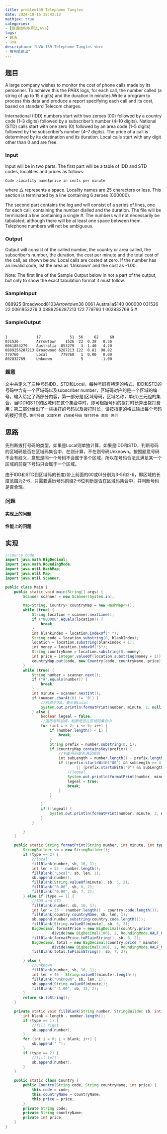 ```yaml
---
title: problem139 Telephone Tangles
date: 2024-10-16 19:43:13
mathjax: true
categories:
- [数据结构与算法,uva]
tags:
- 算法
- uva
description: "UVA 139.Telephone Tangles <br>
- 按格式输出"
---
```


## 题目

A large company wishes to monitor the cost of phone calls made by its personnel. To achieve this the PABX logs, for each call, the number called (a string of up to 15 digits) and the duration in minutes.Write a program to process this data and produce a report specifying each call and its cost, based on standard Telecom charges.

International (IDD) numbers start with two zeroes (00) followed by a country code (1–3 digits) followed by a subscriber’s number (4–10 digits). National (STD) calls start with one zero (0) followed by an area code (1–5 digits) followed by the subscriber’s number (4–7 digits). The price of a call is determined by its destination and its duration. Local calls start with any digit other than 0 and are free.

### Input

Input will be in two parts. The first part will be a table of IDD and STD codes, localities and prices as follows: 

`Code △Locality name$price in cents per minute`

where △ represents a space. Locality names are 25 characters or less. This section is terminated by a line containing 6 zeroes (000000).

The second part contains the log and will consist of a series of lines, one for each call, containing the number dialled and the duration. The file will be terminated a line containing a single #. The numbers will not necessarily be tabulated, although there will be at least one space between them. Telephone numbers will not be ambiguous.

### Output

Output will consist of the called number, the country or area called, the subscriber’s number, the duration, the cost per minute and the total cost of the call, as shown below. Local calls are costed at zero. If the number has an invalid code, list the area as ‘Unknown’ and the cost as -1.00.

Note: The first line of the Sample Output below in not a part of the output, but only to show the exact tabulation format it must follow.

### SampleInput

088925 Broadwood$81
03 Arrowtown$38
0061 Australia$140
000000
031526 22
0061853279 3
0889256287213 122
779760 1
002832769 5
\#

### SampleOutput

```plaintext

1             17             51  56     62     69
031526        Arrowtown    1526  22  0.38   8.36
0061853279    Australia  853279   3  1.40   4.20
0889256287213 Broadwood 6287213 122  0.81  98.82
779760        Local      779760   1  0.00   0.00
002832769     Unknown             5        -1.00
```

### 题意

文中共定义了三种号码IDD、STD和Local，每种号码有特定的格式，IDD和STD的号码中含有一个区域码以及subscriber number，区域码对应的是一个区域的编号。输入给定了两部分内容，第一部分是(区域号码，区域名称，单价)三元组的集合，当IDD和STD的区域码在这个集合中时，即可根据号码的拨打时长算出拨打费用；第二部分给出了一些拨打的号码以及拨打时长，请按指定的格式输出每个号码的拨打信息.
`拨打号码 区域名称 订阅者号码 拨打时长 单价 总价`

## 思路

先判断拨打号码的类型，如果是Local则单独计算，如果是IDD和STD，判断号码的区域码是否在区域码集合中，在则计算，不在则号码Unknown。按照题意号码不会有歧义，意思是同一个号码不会属于多个区域，所以在号码合法且满足某一个区域的前提下号码只会属于一个区域。

由于IDD和STD到区域码的长度(带上前面的00或0)分别为3-5和2-6，即区域的长度范围为2-6，只需要遍历号码前缀2-6位判断是否在区域码集合中，并判断号码是否合理。

### 问题

#### 实现上的问题

#### 性能上的问题

## 实现

```JAVA .{line-numbers}
//source code
import java.math.BigDecimal;
import java.math.RoundingMode;
import java.util.HashMap;
import java.util.Map;
import java.util.Scanner;

public class Main {
    public static void main(String[] args) {
        Scanner scanner = new Scanner(System.in);

        Map<String, Country> countryMap = new HashMap<>();
        while (true) {
            String location = scanner.nextLine();
            if ("000000".equals(location)) {
                break;
            }
            int blankIndex = location.indexOf(" ");
            String code = location.substring(0, blankIndex);
            location = location.substring(blankIndex + 1);
            int money = location.indexOf("$");
            String countryName = location.substring(0, money);
            int price = Integer.valueOf(location.substring(money + 1));
            countryMap.put(code, new Country(code, countryName, price));
        }
        while (true) {
            String number = scanner.next();
            if ("#".equals(number)) {
                break;
            }
            int minute = scanner.nextInt();
            if (number.charAt(0) != '0') {
                //前缀不为0，表示是Local
                System.out.println(formatPrint(number, minute, 2, null));
            } else {
                boolean legeal = false;
                //遍历号码前缀，判断是否在区域码集合中
                for (int i = 2; i <= 6; i++) {
                    if (number.length() < i) {
                        break;
                    }
                    String prefix = number.substring(0, i);
                    if (countryMap.containsKey(prefix)) {
                        //判断号码是否满足规则
                        int subLength = number.length() - prefix.length();
                        if ((prefix.startsWith("00") && subLength >= 4 && subLength <= 10)
                                || (prefix.startsWith("0") && subLength >= 4 && subLength <= 7)) {
                            //legeal
                            System.out.println(formatPrint(number, minute, 1, countryMap.get(prefix)));
                            legeal = true;
                            break;
                        }
                    }

                }
                if (!legeal) {
                    System.out.println(formatPrint(number, minute, 3, null));
                }
            }

        }
    }

    public static String formatPrint(String number, int minute, int type, Country country) {
        StringBuilder sb = new StringBuilder();
        if (type == 2) {
            //local
            fillBlank(number, sb, 16, 1);
            int len = 35 - number.length();
            fillBlank("Local", sb, len, 1);
            sb.append(number);
            fillBlank(String.valueOf(minute), sb, 5, 2);
            fillBlank("0.00", sb, 6, 2);
            fillBlank("0.00", sb, 7, 2);
        } else if (type == 1) {
            //IDD and STD
            fillBlank(number, sb, 16, 1);
            int len = 35 - (number.length() - country.code.length());
            fillBlank(country.countryName, sb, len, 1);
            sb.append(number.substring(country.code.length()));
            fillBlank(String.valueOf(minute), sb, 5, 2);
            BigDecimal formatPrice = new BigDecimal(country.price)
                    .divide(new BigDecimal(100), 2, RoundingMode.HALF_UP);
            fillBlank(formatPrice.toPlainString(), sb, 6, 2);
            BigDecimal total = new BigDecimal(country.price * minute)
                    .divide(new BigDecimal(100), 2, RoundingMode.HALF_UP);
            fillBlank(total.toPlainString(), sb, 7, 2);

        } else {
            //unknown
            fillBlank(number, sb, 16, 1);
            int len = 40 - String.valueOf(minute).length();
            fillBlank("Unknown", sb, len, 1);
            sb.append(String.valueOf(minute));
            fillBlank("-1.00", sb, 13, 2);
        }
        return sb.toString();
    }

    private static void fillBlank(String number, StringBuilder sb, int length, int type) {
        int blank = length - number.length();
        if (type == 1) {
            //fill right
            sb.append(number);
        }
        for (int i = 0; i < blank; i++) {
            sb.append(" ");
        }
        if (type == 2) {
            //fill left
            sb.append(number);
        }
    }

    public static class Country {
        public Country(String code, String countryName, int price) {
            this.code = code;
            this.countryName = countryName;
            this.price = price;
        }
        private String code;
        private String countryName;
        private int price;
    }
}
```
